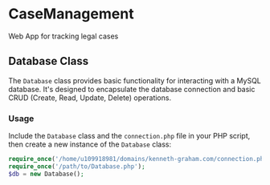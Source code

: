 # CaseManagement
Web App for tracking legal cases


## Database Class

The `Database` class provides basic functionality for interacting with a MySQL database. It's designed to encapsulate the database connection and basic CRUD (Create, Read, Update, Delete) operations.

### Usage

Include the `Database` class and the `connection.php` file in your PHP script, then create a new instance of the `Database` class:

```php
require_once('/home/u109918981/domains/kenneth-graham.com/connection.php');
require_once('/path/to/Database.php');
$db = new Database();
